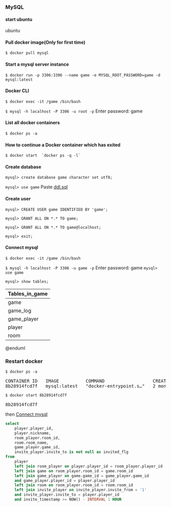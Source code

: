 ### MySQL
#### start ubuntu
ubuntu

#### Pull docker image(Only for first time)
`$ docker pull mysql`

#### Start a mysql server instance
`$ docker run -p 3306:3306 --name game -e MYSQL_ROOT_PASSWORD=game -d mysql:latest `

#### Docker CLI
`$ docker exec -it /game /bin/bash`

`$ mysql -h localhost -P 3306 -u root -p`
Enter password: game

#### List all docker containers
`$ docker ps -a`

#### How to continue a Docker container which has exited
```
$ docker start  `docker ps -q -l`
```

#### Create database
`mysql> create database game character set utf8;`

`mysql> use game`
Paste [ddl.sql](./ddl/ddl.sql)

#### Create user
`mysql> CREATE USER game IDENTIFIED BY 'game';`

`mysql> GRANT ALL ON *.* TO game;`

`mysql> GRANT ALL ON *.* TO game@localhost;`

`mysql> exit;`

#### Connect mysql

`$ docker exec -it /game /bin/bash`

`$ mysql -h localhost -P 3306 -u game -p`
Enter password: game
`mysql> use game`

`mysql> show tables;`

| Tables_in_game |
| -------------- |
| game           |
| game_log       |
| game_player    |
| player         |
| room           |


@enduml

### Restart docker 
`$ docker ps -a`
<pre>
CONTAINER ID   IMAGE          COMMAND                  CREATED        STATUS                       PORTS                                                  NAMES
8b28914fcd7f   mysql:latest   "docker-entrypoint.s…"   2 months ago   Exited (255) 4 minutes ago   0.0.0.0:3306->3306/tcp, :::3306->3306/tcp, 33060/tcp   game
</pre>
`$ docker start 8b28914fcd7f`
<pre>
8b28914fcd7f
</pre>
then [Connect mysql](#connect-mysql)

```sql
select
    player.player_id,
    player.nickname,
    room_player.room_id,
    room.room_name,
    game_player.game_id,
    invite_player.invite_to is not null as invited_flg
from
    player
    left join room_player on player.player_id = room_player.player_id
    left join game on room_player.room_id = game.room_id
    left join game_player on game.game_id = game_player.game_id
    and game_player.player_id = player.player_id
    left join room on room_player.room_id = room.room_id
    left join invite_player on invite_player.invite_from = '1'
    and invite_player.invite_to = player.player_id
    and invite_timestamp >= NOW() - INTERVAL 1 HOUR
```
